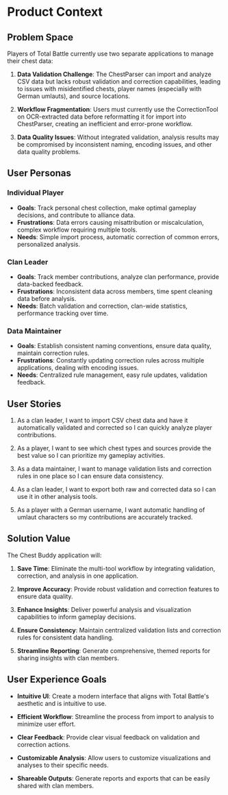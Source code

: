 # Product Context

## Problem Space
Players of Total Battle currently use two separate applications to manage their chest data:

1. **Data Validation Challenge**: The ChestParser can import and analyze CSV data but lacks robust validation and correction capabilities, leading to issues with misidentified chests, player names (especially with German umlauts), and source locations.

2. **Workflow Fragmentation**: Users must currently use the CorrectionTool on OCR-extracted data before reformatting it for import into ChestParser, creating an inefficient and error-prone workflow.

3. **Data Quality Issues**: Without integrated validation, analysis results may be compromised by inconsistent naming, encoding issues, and other data quality problems.

## User Personas

### Individual Player
- **Goals**: Track personal chest collection, make optimal gameplay decisions, and contribute to alliance data.
- **Frustrations**: Data errors causing misattribution or miscalculation, complex workflow requiring multiple tools.
- **Needs**: Simple import process, automatic correction of common errors, personalized analysis.

### Clan Leader
- **Goals**: Track member contributions, analyze clan performance, provide data-backed feedback.
- **Frustrations**: Inconsistent data across members, time spent cleaning data before analysis.
- **Needs**: Batch validation and correction, clan-wide statistics, performance tracking over time.

### Data Maintainer
- **Goals**: Establish consistent naming conventions, ensure data quality, maintain correction rules.
- **Frustrations**: Constantly updating correction rules across multiple applications, dealing with encoding issues.
- **Needs**: Centralized rule management, easy rule updates, validation feedback.

## User Stories

1. As a clan leader, I want to import CSV chest data and have it automatically validated and corrected so I can quickly analyze player contributions.

2. As a player, I want to see which chest types and sources provide the best value so I can prioritize my gameplay activities.

3. As a data maintainer, I want to manage validation lists and correction rules in one place so I can ensure data consistency.

4. As a clan leader, I want to export both raw and corrected data so I can use it in other analysis tools.

5. As a player with a German username, I want automatic handling of umlaut characters so my contributions are accurately tracked.

## Solution Value

The Chest Buddy application will:

1. **Save Time**: Eliminate the multi-tool workflow by integrating validation, correction, and analysis in one application.

2. **Improve Accuracy**: Provide robust validation and correction features to ensure data quality.

3. **Enhance Insights**: Deliver powerful analysis and visualization capabilities to inform gameplay decisions.

4. **Ensure Consistency**: Maintain centralized validation lists and correction rules for consistent data handling.

5. **Streamline Reporting**: Generate comprehensive, themed reports for sharing insights with clan members.

## User Experience Goals

- **Intuitive UI**: Create a modern interface that aligns with Total Battle's aesthetic and is intuitive to use.

- **Efficient Workflow**: Streamline the process from import to analysis to minimize user effort.

- **Clear Feedback**: Provide clear visual feedback on validation and correction actions.

- **Customizable Analysis**: Allow users to customize visualizations and analyses to their specific needs.

- **Shareable Outputs**: Generate reports and exports that can be easily shared with clan members. 